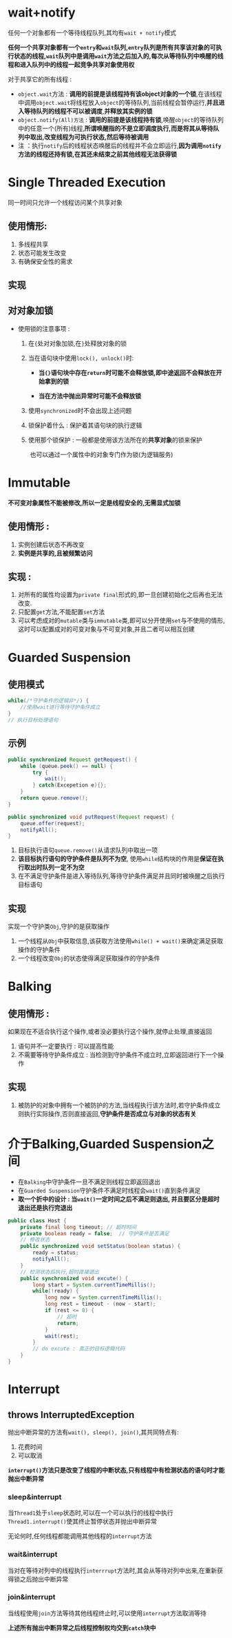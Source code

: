 # wait+notify

任何一个对象都有一个等待线程队列,其均有`wait + notify`模式

**任何一个共享对象都有一个`entry`和`wait`队列,`entry`队列是所有共享该对象的可执行状态的线程,`wait`队列中是调用`wait`方法之后加入的,每次从等待队列中唤醒的线程和进入队列中的线程一起竞争共享对象使用权**

对于共享它的所有线程 : 

* `object.wait`方法 : **调用的前提是该线程持有该object对象的一个锁**,在该线程中调用`object.wait`将线程放入`object`的等待队列,当前线程会暂停运行,**并且进入等待队列的线程不可以被调度**,**并释放其实例的锁**
* `object.notify(All)方法` : **调用的前提是该线程持有锁**,唤醒`object`的等待队列中的任意一个(所有)线程,**所谓唤醒指的不是立即调度执行,而是将其从等待队列中取出,改变线程为可执行状态,然后等待被调用**
* 注 ：执行`notify`后的线程状态唤醒后的线程并不会立即运行,**因为调用`notify`方法的线程还持有锁,在其还未结束之前其他线程无法获得锁**

# Single Threaded Execution

同一时间只允许一个线程访问某个共享对象

## 使用情形:

1. 多线程共享
2. 状态可能发生改变
3. 有确保安全性的需求

## 实现 

##  **对对象加锁**

* 使用锁的注意事项 :

  1. 在`{`处对对象加锁,在`}`处释放对象的锁

  2. 当在语句块中使用`lock(), unlock()`时:

     * **当`{}`语句块中存在`return`时可能不会释放锁,即中途返回不会释放在开始拿到的锁**

     * **当在方法中抛出异常时可能不会释放锁**

  3. 使用`synchronized`时不会出现上述问题

  4. 锁保护着什么 : 保护着其语句块的执行逻辑

  5. 使用那个锁保护 : 一般都是使用该方法所在的**共享对象**的锁来保护

     ​			也可以通过一个属性中的对象专门作为锁(为逻辑服务)

# Immutable

**不可变对象属性不能被修改,所以一定是线程安全的,无需显式加锁**

## 使用情形 :

1. 实例创建后状态不再改变
2. **实例是共享的,且被频繁访问**

## 实现 :

1. 对所有的属性均设置为`private final`形式的,即一旦创建初始化之后再也无法改变.
2. 只配置`get`方法,不能配置`set`方法
3. 可以考虑成对的`mutable`类与`immutable`类,即可以分开使用`set`与不使用的情形,这时可以配置成对的可变对象与不可变对象,并且二者可以相互创建

# Guarded Suspension

## 使用模式

```java
while(/*守护条件的逻辑非*/) {
    //使用wait进行等待守护条件成立
}
// 执行目标处理语句
```

## 示例

```java
public synchronized Request getRequest() {
    while (queue.peek() == null) {
        try {
            wait();
        } catch(Excepetion e){};
    }
    return queue.remove();
}

public synchronized void putRequest(Request request) {
    queue.offer(request);
    notifyAll();
}
```

1. 目标执行语句`queue.remove()`从请求队列中取出一项
2. **该目标执行语句的守护条件是队列不为空**, 使用`while`结构块的作用是**保证在执行取出时队列一定不为空**
3. 在不满足守护条件是进入等待队列,等待守护条件满足并且同时被唤醒之后执行目标语句

## 实现

实现一个守护类`Obj`,守护的是获取操作

1. 一个线程从`Obj`中获取信息,该获取方法使用`while() + wait()`来确定满足获取操作的守护条件
2. 一个线程改变`Obj`的状态使得满足获取操作的守护条件

# Balking

## 使用情形 :

如果现在不适合执行这个操作,或者没必要执行这个操作,就停止处理,直接返回

1. 语句并不一定要执行 : 可以提高性能
2. 不需要等待守护条件成立 : 当检测到守护条件不成立时,立即返回进行下一个操作

## 实现

1. 被防护的对象中拥有一个被防护的方法,当线程执行该方法时,若守护条件成立则执行实际操作,否则直接返回,**守护条件是否成立与对象的状态有关**

# 介于Balking,Guarded Suspension之间

* 在`Balking`中守护条件一旦不满足则线程立即返回退出
* 在`Guarded Suspension`守护条件不满足时线程会`wait()`直到条件满足
* **取一个折中的设计 : 当`wait()`一定时间之后不满足则退出, 并且要区分是超时退出还是执行完退出**

```java
public class Host {
    private final long timeout;	// 超时时间
    private boolean ready = false; 	// 守护条件是否满足
    // 修改状态
    public synchronized void setStatus(boolean status) {
        ready = status;
        notifyAll();
    }
    // 检测状态后执行,超时直接退出
    public synchronized void excute() {
        long start = System.currentTimeMillis();
        while(!ready) {
            long now = System.currentTimeMillis();
            long rest = timeout - (now - start);
            if (rest <= 0) {
                // 超时
                return;
            }
            wait(rest);
        }
        // do excute : 真正的目标逻辑代码
    }
}
```

# Interrupt

## throws InterruptedException

抛出中断异常的方法有`wait(), sleep(), join()`,其共同特点有:

1. 花费时间
2. 可以取消

**`interrupt()`方法只是改变了线程的中断状态,只有线程中有检测状态的语句时才能抛出中断异常**

### sleep&interrupt

当`Thread1`处于`sleep`状态时,可以在一个可以执行的线程中执行`Thread1.interrupt()`使其终止暂停状态并抛出中断异常

无论何时,任何线程都能调用其他线程的`interrupt`方法

### wait&interrupt

当对在等待对列中的线程执行`interrrupt`方法时,其会从等待对列中出来,在重新获得锁之后抛出中断异常

### join&interrupt

当线程使用`join`方法等待其他线程终止时,可以使用`interrupt`方法取消等待

**上述所有抛出中断异常之后线程控制权均交到`catch`块中**

